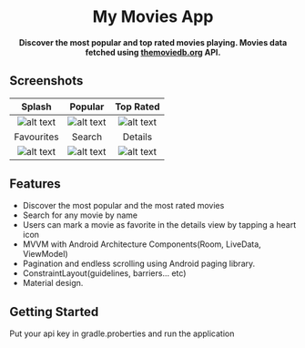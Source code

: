 
<h1 align="center">My Movies App</h1>
<h4 align="center">
	Discover the most popular and top rated movies playing. Movies data fetched using <a href="https://www.themoviedb.org/">themoviedb.org</a> API.
</h4>

## Screenshots
| Splash | Popular |  Top Rated |
|:-:|:-:|:-:|
| ![alt text](https://github.com/ViolaTarek/MyMovies/tree/master/ScreenShots/1.jpg?raw=true) | ![alt text](https://github.com/ViolaTarek/MyMovies/tree/master/ScreenShots/2.jpg?raw=true) | ![alt text](https://github.com/ViolaTarek/MyMovies/tree/master/ScreenShots/3.jpg?raw=true)|
| Favourites | Search |  Details |
| ![alt text](https://github.com/ViolaTarek/MyMovies/tree/master/ScreenShots/4.jpg?raw=true) | ![alt text](https://github.com/ViolaTarek/MyMovies/tree/master/ScreenShots/5.jpg?raw=true)| ![alt text](https://github.com/ViolaTarek/MyMovies/tree/master/ScreenShots/details.jpg?raw=true) |

## Features
*   Discover the most popular and the most rated movies
*   Search for any movie by name
*   Users can mark a movie as favorite in the details view by tapping a heart icon 
*   MVVM with Android Architecture Components(Room, LiveData, ViewModel)
*   Pagination and endless scrolling using Android paging library.
*   ConstraintLayout(guidelines, barriers... etc)
*   Material design.

## Getting Started
Put your api key in gradle.proberties and run the application

